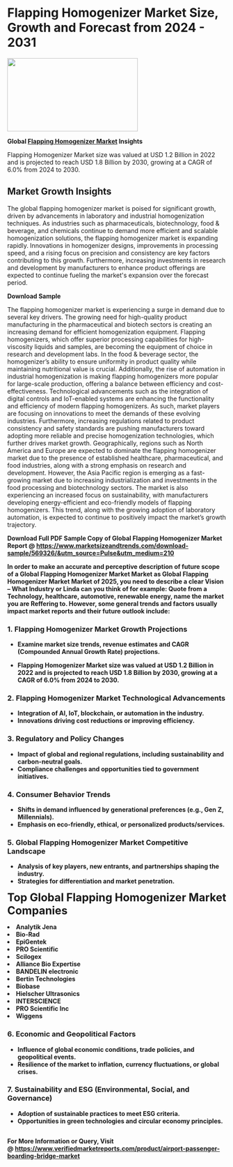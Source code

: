 <H1>Flapping Homogenizer Market Size, Growth and Forecast from 2024 - 2031</H1><img class="aligncenter size-medium wp-image-584254" src="https://thirdeyenews.in/wp-content/uploads/2024/09/Global-Market-Research-300x168.jpeg" alt="" width="300" height="168" /><p><strong>Global&nbsp;<a href="https://www.marketsizeandtrends.com/download-sample/569326/&amp;utm_source=Pulse&amp;utm_medium=210">Flapping Homogenizer Market</a> Insights</strong></p><p>Flapping Homogenizer Market size was valued at USD 1.2 Billion in 2022 and is projected to reach USD 1.8 Billion by 2030, growing at a CAGR of 6.0% from 2024 to 2030.</p><p><h2>Market Growth Insights</h2> <p>The global flapping homogenizer market is poised for significant growth, driven by advancements in laboratory and industrial homogenization techniques. As industries such as pharmaceuticals, biotechnology, food & beverage, and chemicals continue to demand more efficient and scalable homogenization solutions, the flapping homogenizer market is expanding rapidly. Innovations in homogenizer designs, improvements in processing speed, and a rising focus on precision and consistency are key factors contributing to this growth. Furthermore, increasing investments in research and development by manufacturers to enhance product offerings are expected to continue fueling the market's expansion over the forecast period.</p> <p><strong>Download Sample</strong></p> <p>The flapping homogenizer market is experiencing a surge in demand due to several key drivers. The growing need for high-quality product manufacturing in the pharmaceutical and biotech sectors is creating an increasing demand for efficient homogenization equipment. Flapping homogenizers, which offer superior processing capabilities for high-viscosity liquids and samples, are becoming the equipment of choice in research and development labs. In the food & beverage sector, the homogenizer’s ability to ensure uniformity in product quality while maintaining nutritional value is crucial. Additionally, the rise of automation in industrial homogenization is making flapping homogenizers more popular for large-scale production, offering a balance between efficiency and cost-effectiveness. Technological advancements such as the integration of digital controls and IoT-enabled systems are enhancing the functionality and efficiency of modern flapping homogenizers. As such, market players are focusing on innovations to meet the demands of these evolving industries. Furthermore, increasing regulations related to product consistency and safety standards are pushing manufacturers toward adopting more reliable and precise homogenization technologies, which further drives market growth. Geographically, regions such as North America and Europe are expected to dominate the flapping homogenizer market due to the presence of established healthcare, pharmaceutical, and food industries, along with a strong emphasis on research and development. However, the Asia Pacific region is emerging as a fast-growing market due to increasing industrialization and investments in the food processing and biotechnology sectors. The market is also experiencing an increased focus on sustainability, with manufacturers developing energy-efficient and eco-friendly models of flapping homogenizers. This trend, along with the growing adoption of laboratory automation, is expected to continue to positively impact the market’s growth trajectory. <p><strong></p><p><span class=""><strong>Download Full PDF Sample Copy of Global Flapping Homogenizer Market Report</strong> @ <a href="https://www.marketsizeandtrends.com/download-sample/569326/&amp;utm_source=Pulse&amp;utm_medium=210" target="_blank">https://www.marketsizeandtrends.com/download-sample/569326/&amp;utm_source=Pulse&amp;utm_medium=210</a></span></p><p>In order to make an accurate and perceptive description of future scope of a Global&nbsp;Flapping Homogenizer Market Market as Global&nbsp;Flapping Homogenizer Market Market of 2025, you need to describe a clear Vision &ndash; What Industry or Linda can you think of for example: Quote from a Technology, healthcare, automotive, renewable energy, name the market you are Reffering to. However, some general trends and factors usually impact market reports and their future outlook include:</p><h3>1.&nbsp;<strong>Flapping Homogenizer Market Growth Projections</strong></h3><ul><li>Examine market size trends, revenue estimates and CAGR (Compounded Annual Growth Rate) projections.</li><li><p>Flapping Homogenizer Market size was valued at USD 1.2 Billion in 2022 and is projected to reach USD 1.8 Billion by 2030, growing at a CAGR of 6.0% from 2024 to 2030.</p></li></ul><h3>2.&nbsp;<strong>Flapping Homogenizer Market Technological Advancements</strong></h3><ul><li>Integration of AI, IoT, blockchain, or automation in the industry.</li><li>Innovations driving cost reductions or improving efficiency.</li></ul><h3>3.&nbsp;<strong>Regulatory and Policy Changes</strong></h3><ul><li>Impact of global and regional regulations, including sustainability and carbon-neutral goals.</li><li>Compliance challenges and opportunities tied to government initiatives.</li></ul><h3>4.&nbsp;<strong>Consumer Behavior Trends</strong></h3><ul><li>Shifts in demand influenced by generational preferences (e.g., Gen Z, Millennials).</li><li>Emphasis on eco-friendly, ethical, or personalized products/services.</li></ul><h3>5.&nbsp;<strong>Global Flapping Homogenizer Market Competitive Landscape</strong></h3><ul><li>Analysis of key players, new entrants, and partnerships shaping the industry.</li><li>Strategies for differentiation and market penetration.</li></ul><p data-pm-slice="1 1 []"><span style="color: inherit; font-family: inherit; font-size: 25px;">Top Global Flapping Homogenizer Market Companies</span></p><div class="" data-test-id=""><p><li>Analytik Jena</li><li> Bio-Rad</li><li> EpiGentek</li><li> PRO Scientific</li><li> Scilogex</li><li> Alliance Bio Expertise</li><li> BANDELIN electronic</li><li> Bertin Technologies</li><li> Biobase</li><li> Hielscher Ultrasonics</li><li> INTERSCIENCE</li><li> PRO Scientific Inc</li><li> Wiggens</li></p></div><h3>6.&nbsp;<strong>Economic and Geopolitical Factors</strong></h3><ul><li>Influence of global economic conditions, trade policies, and geopolitical events.</li><li>Resilience of the market to inflation, currency fluctuations, or global crises.</li></ul><h3>7.&nbsp;<strong>Sustainability and ESG (Environmental, Social, and Governance)</strong></h3><ul><li>Adoption of sustainable practices to meet ESG criteria.</li><li>Opportunities in green technologies and circular economy principles.</li></ul><h2><strong style="font-size: 14px;">For More Information or Query, Visit @&nbsp;</strong><a style="background-color: #ffffff; font-size: 14px;" href="https://www.marketsizeandtrends.com/report/flapping-homogenizer-market/" target="_blank">https://www.verifiedmarketreports.com/product/airport-passenger-boarding-bridge-market</a></h2>
